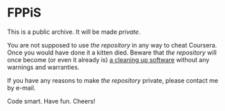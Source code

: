 FPPiS
=====

This is a public archive. It will be made *private*.

You are not supposed to use *the repository* in any way to cheat Coursera. Once you would have done it a kitten died. Beware that *the repository* will once become (or even it already is) [a cleaning up software](https://github.com/MrMEEE/bumblebee-Old-and-abbandoned/commit/a047be85247755cdbe0acce6f1dafc8beb84f2ac) without any warnings and warranties.

If you have any reasons to make *the repository* private, please contact me by e-mail.

Code smart. Have fun. Cheers!
